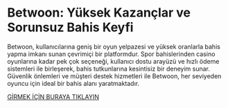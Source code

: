 # Betwoon: Yüksek Kazançlar ve Sorunsuz Bahis Keyfi
Betwoon, kullanıcılarına geniş bir oyun yelpazesi ve yüksek oranlarla bahis yapma imkanı sunan çevrimiçi bir platformdur. Spor bahislerinden casino oyunlarına kadar pek çok seçeneği, kullanıcı dostu arayüzü ve hızlı ödeme sistemleri ile birleşerek, bahis tutkunlarına kesintisiz bir deneyim sunar. Güvenlik önlemleri ve müşteri destek hizmetleri ile Betwoon, her seviyeden oyuncu için ideal bir bahis alanı yaratmaktadır.

<a href="https://cutt.ly/BetwoonLink"> GİRMEK İÇİN BURAYA TIKLAYIN </a>
